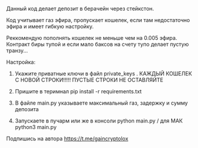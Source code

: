
Данный код делает депозит в берачейн через стейкстон.

Код учитывает газ эфира, пропускает кошелек, если там недостаточно эфира и имеет гибкую настройку.

Реккомендую пополнять кошелек не меньше чем на  0.005 эфира. Контракт биры тупой и если мало баксов на счету тупо делает пустую транзу...

Настройка:

1. Укажите приватные ключи в файл private_keys . КАЖДЫЙ КОШЕЛЕК С НОВОЙ СТРОКИ!!!!! ПУСТЫЕ СТРОКИ НЕ ОСТАВЛЯЙТЕ

2. Пришите в теримнал pip install -r requirements.txt

3. В файле main.py указываете максимальный газ, задержку и сумму депозита

4. Запускаете в пучарм или же в консоли python main.py   / для МАК python3 main.py


Подпишись на автора https://t.me/gaincryptolox
